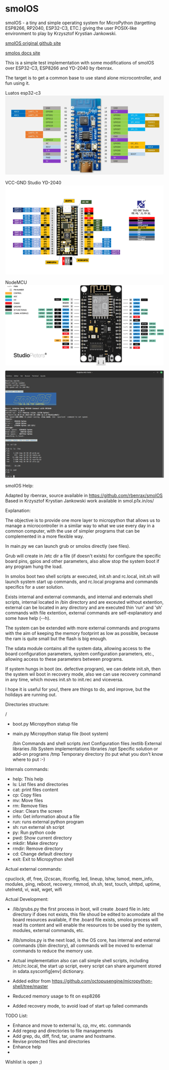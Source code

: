 # smolOS

smolOS - a tiny and simple operating system for MicroPython (targetting ESP8266, RP2040, ESP32-C3, ETC.) giving the user POSIX-like environment to play by Krzysztof Krystian Jankowski.

[smolOS original github site](https://github.com/w84death/smolOS/tree/main)

[smolos docs site](http://smol.p1x.in/os/)


This is a simple test implementation with some modifications of smolOS over ESP32-C3, ESP8266 and YD-2040 by rbenrax.

The target is to get a common base to use stand alone microcontroller, and fun using it. 

Luatos esp32-c3
![luatos](media/luatos_CORE-ESP32_pinout.webp)

VCC-GND Studio YD-2040
![VCC-GND Studio](media/YD-2040-PIN.png)

NodeMCU
![NodeMCU esp8266](media/Node-MCU-Pinout.png )

![luatos on esp32-c3](media/smolos_01.png )



smolOS Help:

Adapted by rbenrax, source available in https://github.com/rbenrax/smolOS 
Based in Krzysztof Krystian Jankowski work available in smol.p1x.in/os/

Explanation:

The objective is to provide one more layer to micropython that allows us to manage a microcontroller in a similar way to what we use every day in a common computer, with the use of simpler programs that can be complemented in a more flexible way.

In main.py we can launch grub or smolos directly (see files).

Grub will create in /etc dir a file (if doesn't exists) for configure the specific board pins, gpios and other parameters, also allow stop the system boot if any program hung the load.

In smolos boot two shell scripts ar executed, init.sh and rc.local, init.sh will launch system start up commands, and rc.local programa and commands specifics for a user solution.

Exists internal and external commands, and internal and externals shell scripts, internal located in /bin directory and are exceuted without extention, external can be located in any directory and are executed thin 'run' and 'sh' commands with file extention, external commands are self-explanatory and some have help (--h).

The system can be extended with more external commands and programs with the aim of keeping the memory footprint as low as possible, because the ram is quite small but the flash is big enough.

The sdata module contains all the system data, allowing access to the board configuration parameters, system configuration parameters, etc., allowing access to these parameters between programs.

If system hungs in boot (ex. defective program), we can delete init.sh, then the system wil boot in recovery mode, also we can use recovery command in any time, which moves init.sh to init.rec and viceversa.

I hope it is useful for you!, there are things to do, and improve, but the holidays are running out.

Directories structure:

/
- boot.py         Micropython statup file
- main.py         Micropython statup file (boot system)

    /bin        Commands and shell scripts
    /ext        Configuration files
    /extlib     External libraries
    /lib        System implementations libraries
    /opt        Specific solution or add-on programs
    /tmp        Temporary directory (to put what you don't know where to put :-)


Internals commands:

- help:   This help
- ls:     List files and directories
- cat:    print files content
- cp:     Copy files
- mv:     Move files
- rm:     Remove files
- clear:  Clears the screen
- info:   Get information about a file
- run:    runs external python program
- sh:     run external sh script
- py:     Run python code
- pwd:    Show current directory
- mkdir:  Make directory
- rmdir:  Remove directory
- cd:     Change default directory
- exit:   Exit to Micropython shell

Actual external commands:

cpuclock, df, free, i2cscan, ifconfig, led, lineup, lshw, lsmod, mem_info, modules, ping, reboot, recovery, rmmod, sh.sh, test, touch, uhttpd, uptime, utelnetd, vi, wait, wget, wifi




Actual Development:

- /lib/grubs.py the first process in boot, will create .board file in /etc directory if does not exists, this file shoud be edited to acomodate all the board resources available, if the .board file exists, smolos process will read its content and will enable the resources to be used by the system, modules, external commands, etc.

- /lib/smolos.py is the next load, is the OS core, has internal and external commands (/bin directory), all commands will be moved to external commands to reduce the memory use.

- Actual implementation also can call simple shell scripts, including /etc/rc.local, the start up script, every script can share argument stored in sdata.sysconfig[env] dictionary.

- Added editor from https://github.com/octopusengine/micropython-shell/tree/master

- Reduced memory usage to fit on esp8266

- Added recovery mode, to avoid load of start up failed commands

TODO List:
- Enhance and move to external ls, cp, mv, etc. commands
- Add regexp and directories to file managements
- Add grep, du, diff, find, tar, uname and hostname.
- Revise protected files and directories
- Enhance help
- 

Wishlist is open ;)

